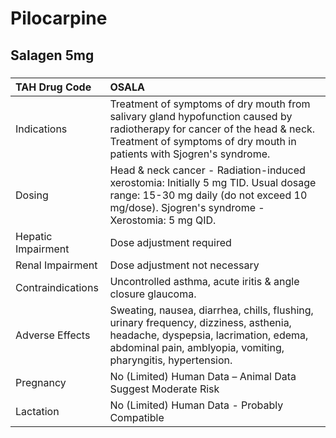 # Pilocarpine

## Salagen 5mg

##### 

| TAH Drug Code      | OSALA                                                                                                                                                                                             |
|:-------------------|:--------------------------------------------------------------------------------------------------------------------------------------------------------------------------------------------------|
| Indications        | Treatment of symptoms of dry mouth from salivary gland hypofunction caused by radiotherapy for cancer of the head & neck. Treatment of symptoms of dry mouth in patients with Sjogren's syndrome. |
| Dosing             | Head & neck cancer - Radiation-induced xerostomia: Initially 5 mg TID. Usual dosage range: 15-30 mg daily (do not exceed 10 mg/dose). Sjogren's syndrome - Xerostomia: 5 mg QID.                  |
| Hepatic Impairment | Dose adjustment required                                                                                                                                                                          |
| Renal Impairment   | Dose adjustment not necessary                                                                                                                                                                     |
| Contraindications  | Uncontrolled asthma, acute iritis & angle closure glaucoma.                                                                                                                                       |
| Adverse Effects    | Sweating, nausea, diarrhea, chills, flushing, urinary frequency, dizziness, asthenia, headache, dyspepsia, lacrimation, edema, abdominal pain, amblyopia, vomiting, pharyngitis, hypertension.    |
| Pregnancy          | No (Limited) Human Data – Animal Data Suggest Moderate Risk                                                                                                                                       |
| Lactation          | No (Limited) Human Data - Probably Compatible                                                                                                                                                     |

